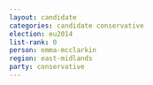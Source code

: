 ```yaml
---
layout: candidate
categories: candidate conservative
election: eu2014
list-rank: 0
person: emma-mcclarkin
region: east-midlands
party: conservative
---
```

